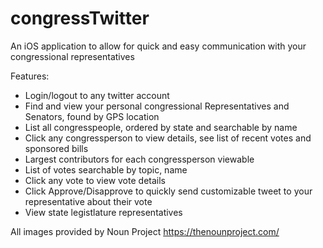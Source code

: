 # congressTwitter
An iOS application to allow for quick and easy communication with your congressional representatives

Features:

- Login/logout to any twitter account
- Find and view your personal congressional Representatives and Senators, found by GPS location
- List all congresspeople, ordered by state and searchable by name
- Click any congressperson to view details, see list of recent votes and sponsored bills
- Largest contributors for each congressperson viewable
- List of votes searchable by topic, name
- Click any vote  to view vote details
- Click Approve/Disapprove to quickly send customizable tweet to your representative about their vote
- View state legistlature representatives

All images provided by Noun Project <https://thenounproject.com/>

